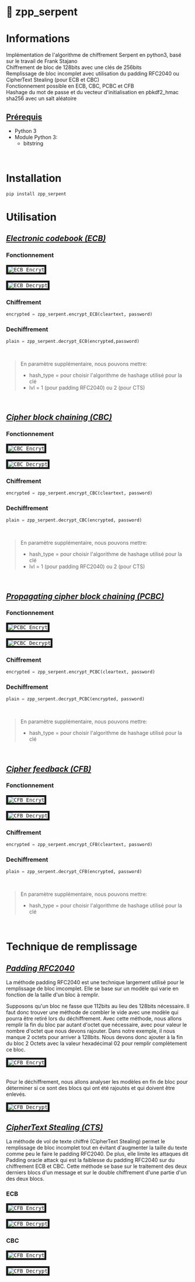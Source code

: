 # :snake: zpp_serpent
# Informations
Implémentation de l'algorithme de chiffrement Serpent en python3, basé sur le travail de Frank Stajano<br>
Chiffrement de bloc de 128bits avec une clés de 256bits<br>
Remplissage de bloc incomplet avec utilisation du padding RFC2040 ou CipherText Stealing (pour ECB et CBC) <br>
Fonctionnement possible en ECB, CBC, PCBC et CFB<br>
Hashage du mot de passe et du vecteur d'initialisation en pbkdf2_hmac sha256 avec un salt aléatoire<br>
## <ins>Prérequis</ins>
- Python 3
- Module Python 3:
   - bitstring
<br>

# Installation
```console
pip install zpp_serpent
```

# Utilisation
## <ins>_Electronic codebook (ECB)_</ins>
### Fonctionnement
<kbd>
<img src="Image/ECB_Encrypt.png" title="ECB Encryt" border="5">
</kbd>
<br>
<br>
<kbd>
<img src="Image/ECB_Decrypt.png" title="ECB Decrypt" border="5">
</kbd>

### Chiffrement
```python
encrypted = zpp_serpent.encrypt_ECB(cleartext, password)
```
### Dechiffrement
```python
plain = zpp_serpent.decrypt_ECB(encrypted,password)
```
<br>

>En paramètre supplémentaire, nous pouvons mettre:<br/>
>- hash_type = pour choisir l'algorithme de hashage utilisé pour la clé
>- lvl = 1 (pour padding RFC2040) ou 2 (pour CTS)
<br>

## <ins>_Cipher block chaining (CBC)_</ins>
### Fonctionnement
<kbd>
<img src="Image/CBC_Encrypt.png" title="CBC Encryt" border="5">
</kbd>
<br>
<br>
<kbd>
<img src="Image/CBC_Decrypt.png" title="CBC Decrypt" border="5">
</kbd>

### Chiffrement
```python
encrypted = zpp_serpent.encrypt_CBC(cleartext, password)
```
### Dechiffrement
```python
plain = zpp_serpent.decrypt_CBC(encrypted, password)
```
<br>

>En paramètre supplémentaire, nous pouvons mettre:<br/>
>- hash_type = pour choisir l'algorithme de hashage utilisé pour la clé
>- lvl = 1 (pour padding RFC2040) ou 2 (pour CTS)
<br>

## <ins>_Propagating cipher block chaining (PCBC)_</ins>
### Fonctionnement
<kbd>
<img src="Image/PCBC_Encrypt.png" title="PCBC Encryt" border="5">
</kbd>
<br>
<br>
<kbd>
<img src="Image/PCBC_Decrypt.png" title="PCBC Decrypt" border="5">
</kbd>

### Chiffrement
```python
encrypted = zpp_serpent.encrypt_PCBC(cleartext, password)
```
### Dechiffrement
```python
plain = zpp_serpent.decrypt_PCBC(encrypted, password)
```
<br>

>En paramètre supplémentaire, nous pouvons mettre:<br/>
>- hash_type = pour choisir l'algorithme de hashage utilisé pour la clé
<br>

## <ins>_Cipher feedback (CFB)_</ins>
### Fonctionnement
<kbd>
<img src="Image/CFB_Encrypt.png" title="CFB Encryt" border="5">
</kbd>
<br>
<br>
<kbd>
<img src="Image/CFB_Decrypt.png" title="CFB Decrypt" border="5">
</kbd>

### Chiffrement
```python
encrypted = zpp_serpent.encrypt_CFB(cleartext, password)
```
### Dechiffrement
```python
plain = zpp_serpent.decrypt_CFB(encrypted, password)
```
<br>

>En paramètre supplémentaire, nous pouvons mettre:<br/>
>- hash_type = pour choisir l'algorithme de hashage utilisé pour la clé
<br>

# Technique de remplissage
## <ins>_Padding RFC2040_</ins>
La méthode padding RFC2040 est une technique largement utilisé pour le remplissage de bloc imcomplet.
Elle se base sur un modèle qui varie en fonction de la taille d'un bloc à remplir.

Supposons qu'un bloc ne fasse que 112bits au lieu des 128bits nécessaire. Il faut donc trouver une méthode de combler le vide avec une modèle qui pourra être retiré lors du déchiffrement. 
Avec cette méthode, nous allons remplir la fin du bloc par autant d'octet que nécessaire, avec pour valeur le nombre d'octet que nous devons rajouter.
Dans notre exemple, il nous manque 2 octets pour arriver à 128bits. Nous devons donc ajouter à la fin du bloc 2 Octets avec la valeur hexadécimal 02 pour remplir complètement ce bloc.

<kbd>
<img src="Image/RFC2040_Encrypt.png" title="CFB Encryt" border="5">
</kbd>
<br>
<br>

Pour le déchiffrement, nous allons analyser les modèles en fin de bloc pour déterminer si ce sont des blocs qui ont été rajoutés et qui doivent être enlevés.

<kbd>
<img src="Image/RFC2040_Decrypt.png" title="CFB Decrypt" border="5">
</kbd>

## <ins>_CipherText Stealing (CTS)_</ins>
La méthode de vol de texte chiffré (CipherText Stealing) permet le remplissage de bloc incomplet tout en évitant d'augmenter la taille du texte comme peu le faire le padding RFC2040. 
De plus, elle limite les attaques dit Padding oracle attack qui est la faiblesse du padding RFC2040 sur du chiffrement ECB et CBC.
Cette méthode se base sur le traitement des deux derniers blocs d'un message et sur le double chiffrement d'une partie d'un des deux blocs.

### ECB
<kbd>
<img src="Image/CTS_ECB_Encrypt.png" title="CFB Encryt" border="5">
</kbd>
<br>
<br>
<kbd>
<img src="Image/CTS_ECB_Decrypt.png" title="CFB Decrypt" border="5">
</kbd>

### CBC
<kbd>
<img src="Image/CTS_CBC_Encrypt.png" title="CFB Encryt" border="5">
</kbd>
<br>
<br>
<kbd>
<img src="Image/CTS_CBC_Decrypt.png" title="CFB Decrypt" border="5">
</kbd>